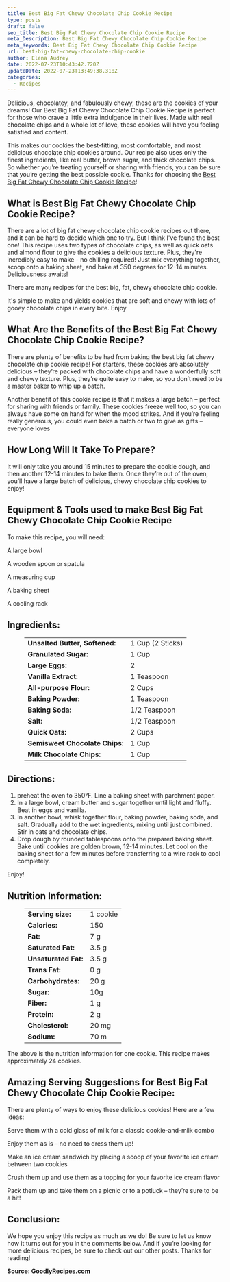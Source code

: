 ```yaml
---
title: Best Big Fat Chewy Chocolate Chip Cookie Recipe
type: posts
draft: false
seo_title: Best Big Fat Chewy Chocolate Chip Cookie Recipe
meta_Description: Best Big Fat Chewy Chocolate Chip Cookie Recipe
meta_Keywords: Best Big Fat Chewy Chocolate Chip Cookie Recipe
url: best-big-fat-chewy-chocolate-chip-cookie
author: Elena Audrey
date: 2022-07-23T10:43:42.720Z
updateDate: 2022-07-23T13:49:38.318Z
categories:
  - Recipes
---
```

Delicious, chocolatey, and fabulously chewy, these are the cookies of your dreams! Our Best Big Fat Chewy Chocolate Chip Cookie Recipe is perfect for those who crave a little extra indulgence in their lives. Made with real chocolate chips and a whole lot of love, these cookies will have you feeling satisfied and content. 

This makes our cookies the best-fitting, most comfortable, and most delicious chocolate chip cookies around. Our recipe also uses only the finest ingredients, like real butter, brown sugar, and thick chocolate chips. So whether you’re treating yourself or sharing with friends, you can be sure that you’re getting the best possible cookie. Thanks for choosing the [Best Big Fat Chewy Chocolate Chip Cookie Recipe](https://goodlyrecipes.com/best-big-fat-chewy-chocolate-chip-cookie/)!

## **What is Best Big Fat Chewy Chocolate Chip Cookie Recipe?**

There are a lot of big fat chewy chocolate chip cookie recipes out there, and it can be hard to decide which one to try. But I think I've found the best one! This recipe uses two types of chocolate chips, as well as quick oats and almond flour to give the cookies a delicious texture. Plus, they're incredibly easy to make - no chilling required! Just mix everything together, scoop onto a baking sheet, and bake at 350 degrees for 12-14 minutes. Deliciousness awaits!

There are many recipes for the best big, fat, chewy chocolate chip cookie. 

 It's simple to make and yields cookies that are soft and chewy with lots of gooey chocolate chips in every bite. Enjoy

## **What Are the Benefits of the Best Big Fat Chewy Chocolate Chip Cookie Recipe?**

There are plenty of benefits to be had from baking the best big fat chewy chocolate chip cookie recipe! For starters, these cookies are absolutely delicious – they’re packed with chocolate chips and have a wonderfully soft and chewy texture. Plus, they’re quite easy to make, so you don’t need to be a master baker to whip up a batch.

Another benefit of this cookie recipe is that it makes a large batch – perfect for sharing with friends or family. These cookies freeze well too, so you can always have some on hand for when the mood strikes. And if you’re feeling really generous, you could even bake a batch or two to give as gifts – everyone loves

## **How Long Will It Take To Prepare?**

It will only take you around 15 minutes to prepare the cookie dough, and then another 12-14 minutes to bake them. Once they’re out of the oven, you’ll have a large batch of delicious, chewy chocolate chip cookies to enjoy!

## **Equipment & Tools used to make Best Big Fat Chewy Chocolate Chip Cookie Recipe**

To make this recipe, you will need:

A large bowl

A wooden spoon or spatula

A measuring cup

A baking sheet

A cooling rack

## **Ingredients:**

<figure class="wp-block-table is-style-stripes">
  <table>
    <tbody>
      <tr>
        <td>
          <strong>Unsalted Butter, Softened:</strong>
        </td>
        <td>1 Cup (2 Sticks)</td>
      </tr>
      <tr>
        <td>
          <strong>Granulated Sugar:</strong>
        </td>
        <td>1 Cup </td>
      </tr>
      <tr>
        <td>
          <strong>Large Eggs:</strong>
        </td>
        <td>2<tr>
        <td>
          <strong>Vanilla Extract:</strong>
        </td>
        <td>1 Teaspoon</td>
     </tr>
      <tr>
        <td>
          <strong>All-purpose Flour:</strong>
        </td>
        <td>2 Cups</td>
      </tr>
<tr>
        <td>
          <strong>Baking Powder:</strong>
        </td>
        <td>1 Teaspoon<tr>
        <td>
          <strong>Baking Soda:</strong>
        </td>
        <td>1/2 Teaspoon</td>
      </tr>
<tr>
        <td>
          <strong>Salt:</strong>
        </td>
        <td>1/2 Teaspoon</td>
      </tr>
      <tr>
        <td>
          <strong>Quick Oats:</strong>
        </td>
        <td>2 Cups</td>
      </tr>
<tr>
        <td>
          <strong>Semisweet Chocolate Chips:</strong>
        </td>
        <td>1 Cup</td>
      </tr>
      <tr>
        <td>
          <strong>Milk Chocolate Chips:</strong>
        </td>
        <td>1 Cup</td>
      </tr>
    </tbody>
  </table>
</figure>

## **Directions:**

1. preheat the oven to 350°F. Line a baking sheet with parchment paper.
2. In a large bowl, cream butter and sugar together until light and fluffy. Beat in eggs and vanilla.
3. In another bowl, whisk together flour, baking powder, baking soda, and salt. Gradually add to the wet ingredients, mixing until just combined. Stir in oats and chocolate chips.
4. Drop dough by rounded tablespoons onto the prepared baking sheet. Bake until cookies are golden brown, 12-14 minutes. Let cool on the baking sheet for a few minutes before transferring to a wire rack to cool completely.

Enjoy!

## **Nutrition Information:**

<figure class="wp-block-table is-style-stripes">
  <table> 
    <tbody>
<tr>
        <td>
          <strong>Serving size:</strong>
        </td>
        <td>1 cookie</td>
      </tr>
      <tr>
        <td>
          <strong>Calories:</strong>
        </td>
        <td>150</td>
      </tr>
      <tr>
        <td>
          <strong>Fat:</strong>
        </td>
        <td> 7 g</td>
      </tr>
      <tr>
        <td>
          <strong>Saturated Fat:</strong>
        </td>
        <td>3.5 g</td>
      </tr>
<tr>
        <td>
          <strong>Unsaturated Fat:</strong>
        </td>
        <td>3.5 g</td>
      </tr>
<tr>
        <td>
          <strong>Trans Fat:</strong>
        </td>
        <td>0 g</td>
     </tr>
<tr>
        <td>
          <strong>Carbohydrates:</strong>
        </td>
        <td>20 g</td>
     </tr>
<tr>
        <td>
          <strong>Sugar:</strong>
        </td>
        <td>10g</td>
     </tr>
<tr>
        <td>
          <strong>Fiber:</strong>
        </td>
        <td>1 g</td>
     </tr>
<tr>
        <td>
          <strong>Protein:</strong>
        </td>
        <td>2 g</td>
     </tr>
<tr>
        <td>
          <strong>Cholesterol:</strong>
        </td>
        <td>20 mg</td>
     </tr>
<tr>
        <td>
          <strong>Sodium:</strong>
        </td>
        <td>70 m</td>
     </tr>
    </tbody>
  </table>
</figure>

The above is the nutrition information for one cookie. This recipe makes approximately 24 cookies.

## **Amazing Serving Suggestions for Best Big Fat Chewy Chocolate Chip Cookie Recipe:**

There are plenty of ways to enjoy these delicious cookies! Here are a few ideas:

Serve them with a cold glass of milk for a classic cookie-and-milk combo

Enjoy them as is – no need to dress them up!

Make an ice cream sandwich by placing a scoop of your favorite ice cream between two cookies

Crush them up and use them as a topping for your favorite ice cream flavor

Pack them up and take them on a picnic or to a potluck – they’re sure to be a hit!

## **Conclusion:**

We hope you enjoy this recipe as much as we do! Be sure to let us know how it turns out for you in the comments below. And if you’re looking for more delicious recipes, be sure to check out our other posts. Thanks for reading!

**Source: <a href="https://goodlyrecipes.com/" target="_blank" rel="noopener">GoodlyRecipes.com</a>**